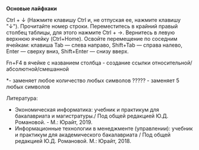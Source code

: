 **Основые лайфхаки**  

Ctrl + ↓ (Нажмите клавишу Ctrl и, не отпуская ее, нажмите клавишу "↓"). Прочитайте номер строки. Переместитесь в крайний правый столбец таблицы, для этого нажмите Ctrl + →. Вернитесь в левую верхнюю ячейку (Ctrl+Home). Освойте перемещение по соседним ячейкам: клавиша Tab — слева направо, Shift+Tab — справа налево, Enter — сверху вниз, Shift+Enter — снизу вверх.

Fn+F4 в ячейке с названием столбца - создание ссылки относительной/абсолютной/смешанной

*- заменяет любое количество любых символов
????? - заменяет 5 любых символов

Литература:
* Экономическая информатика: учебник и практикум для бакалавриата и магистратуры./ Под общей редакцией Ю.Д. Романовой. - М.: Юрайт, 2019.
* Информационные технологии в менеджменте (управлении): учебник и практикум для академического бакалавриата / Под общей редакцией Ю.Д. Романовой. М.: Юрайт, 2018.